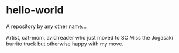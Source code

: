 # hello-world
A repository by any other name...

Artist, cat-mom, avid reader who just moved to SC
Miss the Jogasaki burrito truck but otherwise happy with my move.
